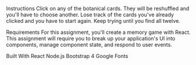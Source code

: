 Instructions
Click on any of the botanical cards. They will be reshuffled and you'll have to choose another. Lose track of the cards you've already clicked and you have to start again. Keep trying until you find all twelve.

Requirements
For this assignment, you'll create a memory game with React. This assignment will require you to break up your application's UI into components, manage component state, and respond to user events.

Built With
React
Node.js
Bootstrap 4
Google Fonts
